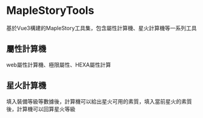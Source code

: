 # MapleStoryTools

基於Vue3構建的MapleStory工具集，包含屬性計算機、星火計算機等一系列工具

## 屬性計算機

web屬性計算機、極限屬性、HEXA屬性計算

## 星火計算機

填入裝備等級等數據後，計算機可以給出星火可用的素質，填入當前星火的素質後，計算機可以回算星火等級